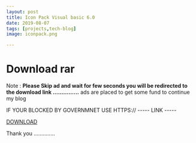 ```yaml
---
layout: post
title: Icon Pack Visual basic 6.0
date: 2019-08-07
tags: [projects,tech-blog]
image: iconpack.png

---
```






# Download rar

Note : **Please Skip ad and wait for few seconds you will be redirected to the download link ...............**
ads are placed to get some fund to continue my blog

IF YOUR BLOCKED BY GOVERNMNET USE HTTPS://  -----    LINK -----


[DOWNLOAD](http://clesolea.com/2uEp)

Thank you ..............



